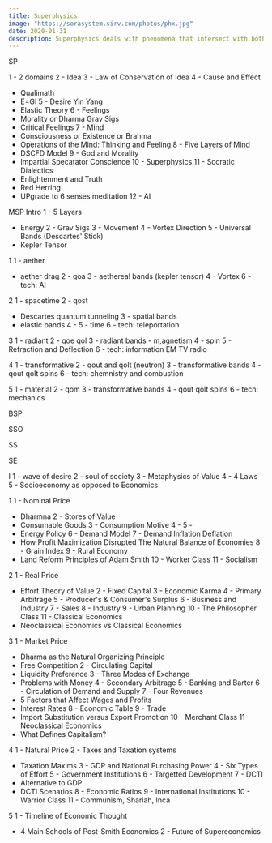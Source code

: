 ```yaml
---
title: Superphysics
image: "https://sorasystem.sirv.com/photos/phx.jpg"
date: 2020-01-31
description: Superphysics deals with phenomena that intersect with both the metaphysical and physical dimensions 
---
```



SP

1 - 2 domains
2 - Idea
3 - Law of Conservation of Idea
4 - Cause and Effect
  - Qualimath
  - E=Gl
5 - Desire Yin Yang
  - Elastic Theory
6 - Feelings
  - Morality or Dharma Grav Sigs
  - Critical Feelings
7 - Mind
  - Consciousness or Existence or Brahma
  - Operations of the Mind: Thinking and Feeling
8 - Five Layers of Mind 
  - DSCFD Model
9 - God and Morality
  - Impartial Specatator Conscience
10 - Superphysics
11 - Socratic Dialectics
  - Enlightenment and Truth
  - Red Herring
  - UPgrade to 6 senses meditation
12 - AI


MSP
Intro
1 - 5 Layers
  - Energy
2 - Grav Sigs
3 - Movement
4 - Vortex Direction
5 - Universal Bands (Descartes' Stick)
  - Kepler Tensor

1
1 - aether
  - aether drag
2 - qoa
3 - aethereal bands (kepler tensor)
4 - Vortex
6 - tech: AI


2
1 - spacetime
2 - qost
  - Descartes quantum tunneling 
3 - spatial bands
  - elastic bands
4 - 
5 - time 
6 - tech: teleportation


3
1 - radiant 
2 - qoe qol
3 - radiant bands - m,agnetism
4 - spin
5 - Refraction and Deflection
6 - tech: information EM TV radio


4 
1 - transformative
2 - qout and qolt (neutron) 
3 - transformative bands
4 - qout qolt spins
6 - tech: chemnistry and combustion

5
1 - material
2 - qom 
3 - transformative bands
4 - qout qolt spins
6 - tech: mechanics



BSP


SSO


SS


SE

I
1 - wave of desire
2 - soul of society
3 - Metaphysics of Value
4 - 4 Laws
5 - Socioeconomy as opposed to Economics

1
1 - Nominal Price 
  - Dharmna
2 - Stores of Value
  - Consumable Goods
3 - Consumption Motive
4 -
5 -
  - Energy Policy
6 - Demand Model
7 - Demand Inflation Deflation
  - How Profit Maximization Disrupted The Natural Balance of Economies
8 - Grain Index
9 - Rural Economy
  - Land Reform Principles of Adam Smith
10 - Worker Class
11 - Socialism 


2
1 - Real Price
  - Effort Theory of Value
2 - Fixed Capital
3 - Economic Karma
4 - Primary Arbitrage
5 - Producer's & Consumer's Surplus
6 - Business and Industry
7 - Sales
8 - Industry
9 - Urban Planning
10 - The Philosopher Class
11 - Classical Economics
  - Neoclassical Economics vs Classical Economics

3
1 - Market Price
  - Dharma as the Natural Organizing Principle
  - Free Competition
2 - Circulating Capital
  - Liquidity Preference
3 - Three Modes of Exchange
  - Problems with Money
4 - Secondary Arbitrage
5 - Banking and Barter
6 - Circulation of Demand and Supply
7 - Four Revenues
  - 5 Factors that Affect Wages and Profits
  - Interest Rates
8 - Economic Table 
9 - Trade
  - Import Substitution versus Export Promotion 
10 - Merchant Class
11 - Neoclassical Economics
  - What Defines Capitalism?

4
1 - Natural Price
2 - Taxes and Taxation systems
  - Taxation Maxims
3 - GDP and National Purchasing Power
4 - Six Types of Effort
5 - Government Institutions
6 - Targetted Development
7 - DCTI
  - Alternative to GDP
  - DCTI Scenarios
8 - Economic Ratios 
9 - International Institutions
10 - Warrior Class
11 - Communism, Shariah, Inca 

5
1 - Timeline of Economic Thought
  - 4 Main Schools of Post-Smith Economics
2 - Future of Supereconomics

